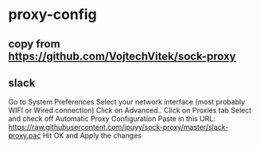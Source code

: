 # proxy-config




## copy from https://github.com/VojtechVitek/sock-proxy
## slack

Go to System Preferences
Select your network interface (most probably WIFI or Wired connection)
Click on Advanced..
Click on Proxies tab
Select and check off Automatic Proxy Configuration
Paste in this URL: https://raw.githubusercontent.com/jpuyy/sock-proxy/master/slack-proxy.pac
Hit OK and Apply the changes
